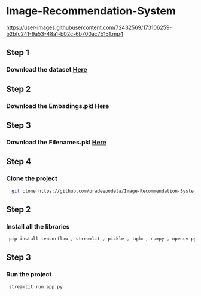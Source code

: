 # Image-Recommendation-System


https://user-images.githubusercontent.com/72432569/173106259-b2bfc241-9a53-48a1-b02c-6b700ac7b151.mp4



## Step 1
### Download the dataset  <a href=https://www.kaggle.com/paramaggarwal/fashion-product-images-dataset>Here</a>

## Step 2
### Download the Embadings.pkl  <a href=https://drive.google.com/file/d/1yo4odhr0y7iadMcV6jDIearW2GeZBzrm/view >Here</a>

## Step 3
### Download the Filenames.pkl  <a href=https://drive.google.com/file/d/1YnnsR45WFolyp86gvWFXf2rTajI_23sR/view>Here</a>


## Step 4
### Clone the project 

```bash
  git clone https://github.com/pradeepodela/Image-Recommendation-System
```
## Step 2
### Install all the libraries 
```bash
 pip install tensorflow , streamlit , pickle , tqdm , numpy , opencv-python
```

## Step 3
### Run the project 
```bash
 streamlit run app.py
```
